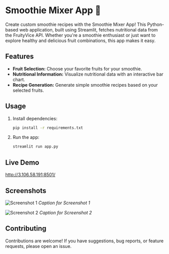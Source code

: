 # Smoothie Mixer App 🥤

Create custom smoothie recipes with the Smoothie Mixer App! This Python-based web application, built using Streamlit, fetches nutritional data from the FruityVice API. Whether you're a smoothie enthusiast or just want to explore healthy and delicious fruit combinations, this app makes it easy.

## Features

- **Fruit Selection:** Choose your favorite fruits for your smoothie.
- **Nutritional Information:** Visualize nutritional data with an interactive bar chart.
- **Recipe Generation:** Generate simple smoothie recipes based on your selected fruits.

## Usage

1. Install dependencies:
   ```bash
   pip install -r requirements.txt

2. Run the app:
   ```bash
   streamlit run app.py

## Live Demo
http://3.106.58.191:8501/
   

## Screenshots

![Screenshot 1](1.png)
*Caption for Screenshot 1*

![Screenshot 2](2.png)
*Caption for Screenshot 2*


## Contributing
Contributions are welcome! If you have suggestions, bug reports, or feature requests, please open an issue.
